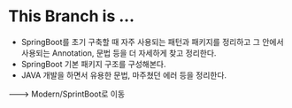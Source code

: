 # This Branch is ...
- SpringBoot를 초기 구축할 때 자주 사용되는 패턴과 패키지를 정리하고 그 안에서 사용되는 Annotation, 문법 등을 더 자세하게 찾고 정리한다.
- SpringBoot 기본 패키지 구조를 구성해본다.
- JAVA 개발을 하면서 유용한 문법, 마주쳤던 에러 등을 정리한다.

---> Modern/SprintBoot로 이동
